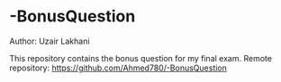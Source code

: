 # -BonusQuestion
Author: Uzair Lakhani

This repository contains the bonus question for my final exam. 
Remote repository: https://github.com/Ahmed780/-BonusQuestion

